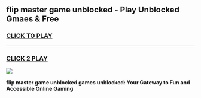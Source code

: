 
## flip master game unblocked - Play Unblocked Gmaes & Free
<h3>
<a href="https://news.freeplayer.one?title=flip_master_game_unblocked&ref=23F">CLICK TO PLAY</a></h3>
<hr>

<h3>
<a href="https://news.freeplayer.one?title=flip_master_game_unblocked&ref=23F">CLICK 2 PLAY</a>
  
</h3>

<a href="https://news.freeplayer.one?title=flip_master_game_unblocked&ref=23F/"><img src="https://clearcache.store/games.png"></a>


**flip master game unblocked games unblocked: Your Gateway to Fun and Accessible Online Gaming**
